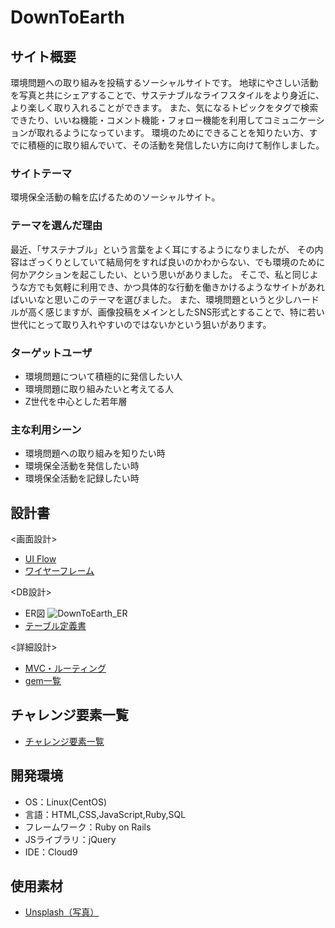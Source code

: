 # DownToEarth

## サイト概要
環境問題への取り組みを投稿するソーシャルサイトです。
地球にやさしい活動を写真と共にシェアすることで、サステナブルなライフスタイルをより身近に、より楽しく取り入れることができます。
また、気になるトピックをタグで検索できたり、いいね機能・コメント機能・フォロー機能を利用してコミュニケーションが取れるようになっています。
環境のためにできることを知りたい方、すでに積極的に取り組んでいて、その活動を発信したい方に向けて制作しました。

### サイトテーマ
環境保全活動の輪を広げるためのソーシャルサイト。

### テーマを選んだ理由
最近、「サステナブル」という言葉をよく耳にするようになりましたが、
その内容はざっくりとしていて結局何をすれば良いのかわからない、でも環境のために何かアクションを起こしたい、という思いがありました。 
そこで、私と同じような方でも気軽に利用でき、かつ具体的な行動を働きかけるようなサイトがあればいいなと思いこのテーマを選びました。
また、環境問題というと少しハードルが高く感じますが、画像投稿をメインとしたSNS形式とすることで、特に若い世代にとって取り入れやすいのではないかという狙いがあります。

### ターゲットユーザ
- 環境問題について積極的に発信したい人
- 環境問題に取り組みたいと考えてる人
- Z世代を中心とした若年層

### 主な利用シーン
- 環境問題への取り組みを知りたい時
- 環境保全活動を発信したい時
- 環境保全活動を記録したい時

## 設計書
 <画面設計>
- [UI Flow](https://drive.google.com/file/d/1O36xGJozOAo8anEEk1189Ub18PXQKP-X/view?usp=sharing)
- [ワイヤーフレーム](https://drive.google.com/file/d/13If_hv-XrwEZUnYpSEbSjDMd5OLPqqIW/view?usp=sharing)

 <DB設計>
- ER図
![DownToEarth_ER](https://user-images.githubusercontent.com/90078966/145024891-38eb19ea-6880-452a-bfd6-9fe4ab040c88.jpg)
　　
- [テーブル定義書](https://docs.google.com/spreadsheets/d/16QaUpWwlcQecx_nbGYP59jHVwpfkIUg9QiGOyBTcBjM/edit?usp=sharing)

 <詳細設計>
- [MVC・ルーティング](https://docs.google.com/spreadsheets/d/1bRgwOUp-psS0UV5VUJVLwBKT1wVCjq5sTKWbkBt6UCM/edit?usp=sharing)
- [gem一覧](https://docs.google.com/spreadsheets/d/1bRgwOUp-psS0UV5VUJVLwBKT1wVCjq5sTKWbkBt6UCM/edit#gid=1031934256)

## チャレンジ要素一覧
- [チャレンジ要素一覧](https://docs.google.com/spreadsheets/d/1LiycZIPx4q-gWEzSSwqftGb-S7xonwi_akGFJzDFMVk/edit?usp=sharing)

## 開発環境
- OS：Linux(CentOS)
- 言語：HTML,CSS,JavaScript,Ruby,SQL
- フレームワーク：Ruby on Rails
- JSライブラリ：jQuery
- IDE：Cloud9

## 使用素材
- [Unsplash（写真）](https://unsplash.com/)
